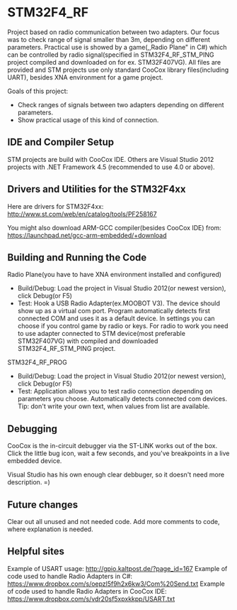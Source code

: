 STM32F4_RF
=================

Project based on radio communication between two adapters. 
Our focus was to check range of signal smaller than 3m, depending on different parameters.
Practical use is showed by a game(,,Radio Plane" in C#) which can be controlled by radio signal(specified in STM32F4_RF_STM_PING project compiled and downloaded on for ex. STM32F407VG).
All files are provided and STM projects use only standard CooCox library files(including UART), besides XNA environment for a game project.

Goals of this project:
* Check ranges of signals between two adapters depending on different parameters.
* Show practical usage of this kind of connection.

IDE and Compiler Setup
----------------------

STM projects are build with CooCox IDE. Others are Visual Studio 2012 projects with .NET Framework 4.5 (recommended to use 4.0 or above).

Drivers and Utilities for the STM32F4xx
---------------------------------------

Here are drivers for STM32F4xx: http://www.st.com/web/en/catalog/tools/PF258167

You might also download ARM-GCC compiler(besides CooCox IDE) from: https://launchpad.net/gcc-arm-embedded/+download

Building and Running the Code
-----------------------------

Radio Plane(you have to have XNA environment installed and configured)
* Build/Debug: Load the project in Visual Studio 2012(or newest version), click Debug(or F5)
* Test: Hook a USB Radio Adapter(ex.MOOBOT V3). The device should show up as a virtual com port. Program automatically detects first connected COM and uses it as a default device. In settings you can choose if you control game by radio or keys. For radio to work you need to use adapter connected to STM device(most preferable STM32F407VG) with compiled and downloaded STM32F4_RF_STM_PING project.

STM32F4_RF_PROG
* Build/Debug: Load the project in Visual Studio 2012(or newest version), click Debug(or F5)
* Test: Application allows you to test radio connection depending on parameters you choose. Automatically detects connected com devices. Tip: don't write your own text, when values from list are available.

Debugging
---------
CooCox is the in-circuit debugger via the ST-LINK works out of the box.  Click the little bug icon, wait a few seconds, and you've breakpoints in a live embedded device. 

Visual Studio has his own enough clear debbuger, so it doesn't need more description. =)

Future changes
--------------
Clear out all unused and not needed code. Add more comments to code, where explanation is needed. 


Helpful sites
-------------
Example of USART usage: http://gpio.kaltpost.de/?page_id=167
Example of code used to handle Radio Adapters in C#: https://www.dropbox.com/s/oepzl5f9h2x6kw3/Com%20Send.txt
Example of code used to handle Radio Adapters in CooCox IDE: https://www.dropbox.com/s/vdr20sf5xpxkkpp/USART.txt